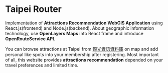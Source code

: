 # Taipei Router
Implementation of **Attractions Recommendation WebGIS Application** using React.js(frontend) and Node.js(backend).
About geographic information technology, use **OpenLayers Maps** into React frame and introduce **OpenRouteService API**.

You can browse attractions at Taipei from [觀光資訊資料庫](https://data.gov.tw/dataset/7777) on map and add personal like spots into your membership after registering.
Most important of all, this website provides **attractions recommendation** depended on your travel preferences and limited time.

